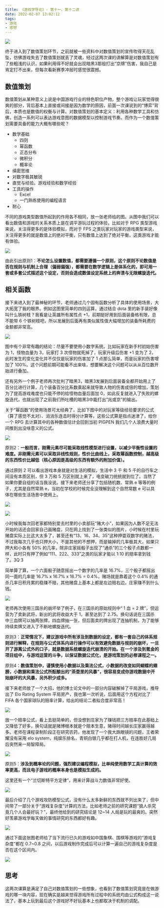 ```yaml
---
title: 《游戏学导论》- 第十一、第十二讲
date: 2022-02-07 13:02:12
tags:
- 游戏
- 感想
---
```


![](/images/qiniu_img/20220208095420.png)

终于进入到了数值策划环节，之前就被一些资料中对数值策划的宣传吹得天花乱坠，仿佛游戏失去了数值策划就丢了灵魂，经过这两次课的讲解算是对数值策划有了些粗浅的认识，如果利用得不好就会出现暗黑3那般打出“京牌”伤害，我自己是肯定打不出来，但每次看新赛季冲层时感觉很震撼。

## 数值策划
数值策划从某种意义上说是中国游戏行业的特色职位产物，整个游戏让玩家觉得很爽的部分，背后基本上直接或间接是因为数学的原因，前面一次课说到的“博弈”背后，本质也是数值的权衡与计算。对数值策划的基本定义：利用各种数学工具和仿佛，创造一系列可以表达游戏意图的数据模型以控制游戏节奏。而作为一个数值策划需要具备的能力大概有哪些呢？

* 数学基础
    * 四则
    * 幂函数
    * 正态分布
    * 微积分
    * 概率论
* 缜密思维
* 对数字极其敏锐
* 直觉与经验。游戏经验和数学经验
* 工具的操作
    * Excel
	* 一门熟练使用的编程语言
* 耐心

不同的游戏类型数值所起到的作用各不相同，放一张老师给的图。从图中我们可以看出数值和游戏的关系本质上是在调平游玩过程的体验，比如对于 RPG 类型游戏来说，关注得更多的是体验模拟，而对于 FPS 之类玩家对玩家的游戏类型来说，关注得更多的就是数值上的绝对平衡，只有数值上达到了绝对平衡，这类游戏才能有体验。

![](/images/qiniu_img/20220207232704.png)

由此引出原则1：**不论怎么设置数值，都需要遵循一个原则，这个原则不论数值是否在规则与机制上合理（偏弱偏强），都需要在数学逻辑上是体系化的，即可用一套或多套公式描述这个设定，否则会造成数值设定系统上的奔溃与无限螺旋迭代。**

## 相关函数
接下来进入到了最神秘的环节，老师通过几个固有函数分析了具体的使用场景，大大拓宽了我的眼界。例如这图里简单的四则运算，通过结合 dota 里的新手装好像叫什么铁树枝？我看是让英雄所有属性点 +1，前期挺好用到后面装备格有限，总不能带 6 个铁树枝吧，所以发展到后面再有类似属性值大幅增加的装备所耗费的金额都非常高。

![](/images/qiniu_img/20220207233323.png)

图中有个非常有趣的结论：尽量不要使用小数字系统。比如玩家在新手村初始伤害为 1，怪物血量为 3，玩家打 3 次怪物就死掉了，玩家升级后伤害 +1 变为了 2，此时发生的变化变化并不仅仅是玩家的伤害加了 1 点那么简单，而是玩家的伤害增加了 100%。这个问题前期可能看不出来啥，想要解决这个问题可以从从百位数开始进行叠加。

还有另外一个例子老师再次批判了暗黑3，暗黑3发展到后面装备全都开始用上了百分比进行计算，几个装备百分比系数乘起来就导致人物的伤害成倍的增加，策划为了提高游戏难度也只能不停的给怪物血量后面加 0，如此反复就进入了失败的螺旋迭代，也就出现了之前我们所吐槽的暗黑3中能打出“兆或京”的输出。

关于“幂函数”的使用场景可太经典了，比如下图中的对玩家等级经验要求的公式（算了感觉不太对）、消消乐连击时得分计算等，这些公式算是指点迷津了，给你一个 RPG 去计算其中的各种数值估计会回到当初 PIGPEN 我们几个人浪费大量时间推到出没啥意义的公式。

![](/images/qiniu_img/20220208093534.png)

原则2：**一般而言，刚需元素尽可能采取线性模型进行设置，以减少平衡性设置的难度。非刚需元素可以采取非线性规则，性价比曲线上，采取幂函数控制，越高级的东西性价比越低（核心原因是高级的东西有额外的附加价值）。**

通过原则 2 可以看出游戏本身就是对生活的模拟，生活中 3 千 和 5 千的自行车之间没有本质区别，但 3 万和 5 万区别就上来了，电变碳刀统统就到位了。当然了如果你要自组的话当我没说。接下来老师还分享了包括随机数、常熟 e 等等的例子，尤其是自然常熟 e，当初在学校的时候完全没理解到这个自然常数 e 可以具体在哪些生活场景中使用上。

![](/images/qiniu_img/20220208095108.png)

![](/images/qiniu_img/20220208095115.png)


小时候我每次回老家都特别爱去村里的小卖部玩“赌大小”，如果因为人数不足无法开始的话还会回家自己画赌盘，只在网上找到了一张类似的图片，小时候在村里玩赌盘实际上比这大太多了，甚至还有“13、16、34、35”这种押耍双数字的赌法，不过我每次几乎也只押大小，不是其他的不想押，而是输掉的几率极其大，如果只押大和小各有 50% 的几率，除非庄家摇骰子出现了“通杀”的三个骰子点数都一样，此时只有押了例如“111、222、333”之类的玩家才能以 1:10 的赔率拿到钱了。3Q  3

简单算了算，一个六面骰子随意摇出一个数字的几率是 16.7%，三个骰子都摇出同一面的几率是 16.7% x 16.7% x 16.7% = 0.4%，赌场就是靠着这个 0.4% 的通杀几率日积月累的稳赚不赔，其他赌盘上基本上都是左边赔右边，庄家赚不到什么钱。

![](/images/qiniu_img/20220208095420.png)

老师再次使用三国杀的崩坏举了例子，在三国杀的原始规则中“ 1 血 = 2 牌”，但运营为了卖新武将，新出的武将收益大于 1，甚至达到了 2.75。换句话说在三国杀中三血牌可以抽两张牌，四血牌抽一张，但后面卖的牌出现了连抽机制，为了能够持续卖牌又进入了不断地螺旋迭代。

原则3：**正常情况下，建议游戏中所有涉及到数据的设定，都有一套自己的体系规则进行解释，在规则与公式体系内进行操作可以有效避免数据与规则的崩坏，一旦开了游离公式外的口子，就是数据系统螺旋迭代崩溃的开始。在一个涉及到氪金的项目组中，与游戏运营的斗争，以保证数据公式化，是游戏策划的必修课程之一。**

原则4：**数值策划中，谨慎使用小数据以及乘法公式，小数据的改变如同蝴蝶的翅膀，小数据和乘法公式所酝酿出的“茶壶里的风暴”，很容易变成你游戏数据中开始崩坏的大风暴，另外积少成多。**

接下来老师放了一个大招，他的博士论文中的一部分内容破解掉了平局游戏，推导出了 Elo Rating System 平局房产，我也第一次听说，后面用这个方程对比了 FIFA 各个国家球队的赔率计算，给出的结论二者拟合度非常高！

![](/images/qiniu_img/20220208130145.png)

放一个赔率公式，看上去挺简单的，但没想到庄家为了赚钱把三方赔率在此基础上又降低了好多，换句话就是赌博根本就是个赔本生意，赌得时间越长庄家赢得越多。老师在课程录制阶段正在研究农药，他发现了一个我大跌眼镜的问题，王者荣耀没有采用 elo system，纯娱乐排名，青铜白银几乎都在打人机，在连胜好几局后突然来一局智障局。

![](/images/qiniu_img/20220208130334.png)

原则5：**涉及到概率论的问题，强烈建议编程模拟，比单纯使用数学工具计算的效率更高，而且电子游戏的概率本身也是模拟生成的。**

这里还有一个“兰切斯特平方定律”，用来计算战斗力数值非常好使。

![](/images/qiniu_img/20220208130728.png)

最后介绍了几个游戏攻防模型公式，没有什么太多新鲜的东西就不列出来了，但中间带了一部分关于“游戏复杂度”计算的方法，比如老师之前的研究课题“狼人杀究竟几个人会最好玩？”，最终他给到的研究结论是 12~14 人局是玩的最爽的。突然好羡慕游戏学每天做的事情研究的东西都好有趣。

![](/images/qiniu_img/20220208131034.png)

通过下面这张图老师给了当下流行已久的游戏如中国象棋、围棋等游戏的“游戏复杂度”都在 0.7~0.8 之间，以后游戏制作完成后可以计算一遍自己的游戏复杂度是否在这个区间内。

![](/images/qiniu_img/20220208131040.png)

## 思考
这两次课算是满足了自己对数值策划的一些想象，也看到了数值策划究竟是在做游戏的哪一块内容，现在确实是越来觉得游戏所有过程中的系统均由公式构成这一说法了，基本上玩到最后这个游戏好不好玩基本上也都取决于机制的调配。